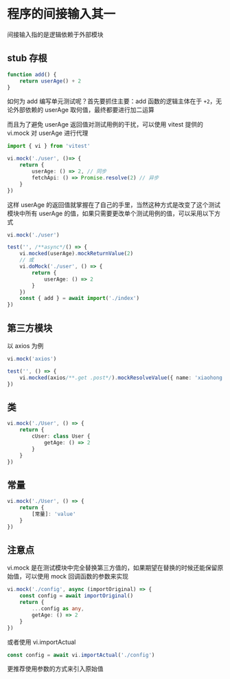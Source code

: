 # 程序的间接输入其一

间接输入指的是逻辑依赖于外部模块

## stub 存根

```ts
function add() {
    return userAge() + 2
}
```

如何为 add 编写单元测试呢？首先要抓住主要：add 函数的逻辑主体在于 `+2`，无论外部依赖的 userAge 取何值，最终都要进行加二运算  

而且为了避免 userAge 返回值对测试用例的干扰，可以使用 vitest 提供的 vi.mock 对 userAge 进行代理

```ts
import { vi } from 'vitest'

vi.mock('./user', ()=> {
    return {
        userAge: () => 2, // 同步
        fetchApi: () => Promise.resolve(2) // 异步
    }
})
```

这样 userAge 的返回值就掌握在了自己的手里，当然这种方式是改变了这个测试模块中所有 userAge 的值，如果只需要更改单个测试用例的值，可以采用以下方式

```ts
vi.mock('./user')

test('', /**async*/() => {
    vi.mocked(userAge).mockReturnValue(2)
    // 或
    vi.doMock('./user', () => {
        return {
            userAge: () => 2
        }
    })
    const { add } = await import('./index')
})
```

## 第三方模块

以 axios 为例

```ts
vi.mock('axios')

test('', () => {
    vi.mocked(axios/**.get .post*/).mockResolveValue({ name: 'xiaohong', age: 18 })
})
```

## 类

```ts
vi.mock('./User', () => {
    return {
        cUser: class User {
            getAge: () => 2
        }
    }
})
```

## 常量

```ts
vi.mock('./User', () => {
    return {
        [常量]: 'value'
    }
})
```

## 注意点

vi.mock 是在测试模块中完全替换第三方值的，如果期望在替换的时候还能保留原始值，可以使用 mock 回调函数的参数来实现

```ts
vi.mock('./config', async (importOriginal) => {
    const config = await importOriginal()
    return {
        ...config as any,
        getAge: () => 2
    }
})

```

或者使用 vi.importActual

```ts
const config = await vi.importActual('./config')
```

更推荐使用参数的方式来引入原始值
